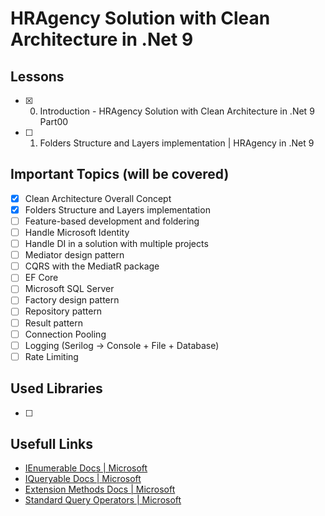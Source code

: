 # HRAgency Solution with Clean Architecture in .Net 9

## Lessons

- [x] 0.  Introduction - HRAgency Solution with Clean Architecture in .Net 9 Part00
- [ ] 1.  Folders Structure and Layers implementation | HRAgency in .Net 9

## Important Topics (will be covered)

- [x] Clean Architecture Overall Concept
- [x] Folders Structure and Layers implementation
- [ ] Feature-based development and foldering
- [ ] Handle Microsoft Identity
- [ ] Handle DI in a solution with multiple projects
- [ ] Mediator design pattern
- [ ] CQRS with the MediatR package
- [ ] EF Core
- [ ] Microsoft SQL Server
- [ ] Factory design pattern
- [ ] Repository pattern
- [ ] Result pattern
- [ ] Connection Pooling
- [ ] Logging (Serilog -> Console + File + Database)
- [ ] Rate Limiting

## Used Libraries

- [ ]

## Usefull Links

- [IEnumerable Docs | Microsoft](https://learn.microsoft.com/en-us/dotnet/api/system.collections.generic.ienumerable-1?view=net-8.0)
- [IQueryable Docs | Microsoft](https://learn.microsoft.com/en-us/dotnet/api/system.linq.iqueryable-1?view=net-8.0)
- [Extension Methods Docs | Microsoft](https://learn.microsoft.com/en-us/dotnet/csharp/programming-guide/classes-and-structs/extension-methods)
- [Standard Query Operators | Microsoft](https://learn.microsoft.com/en-us/dotnet/csharp/linq/standard-query-operators/)
